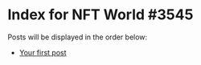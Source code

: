 # Index for NFT World #3545
Posts will be displayed in the order below:

- [Your first post](./001-first.md)

